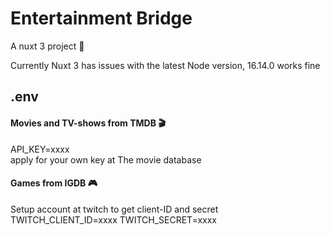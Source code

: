 # Entertainment Bridge

A nuxt 3 project 🚀

Currently Nuxt 3 has issues with the latest Node version, 16.14.0 works fine

## .env

#### Movies and TV-shows from TMDB 🎬

API_KEY=xxxx  
apply for your own key at The movie database

#### Games from IGDB 🎮

Setup account at twitch to get client-ID and secret
TWITCH_CLIENT_ID=xxxx
TWITCH_SECRET=xxxx
